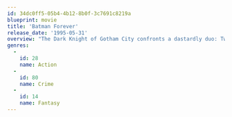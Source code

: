 ```yaml
---
id: 34dc0ff5-05b4-4b12-8b0f-3c7691c8219a
blueprint: movie
title: 'Batman Forever'
release_date: '1995-05-31'
overview: "The Dark Knight of Gotham City confronts a dastardly duo: Two-Face and the Riddler. Formerly District Attorney Harvey Dent, Two-Face believes Batman caused the courtroom accident which left him disfigured on one side. And Edward Nygma, computer-genius and former employee of millionaire Bruce Wayne, is out to get the philanthropist; as The Riddler. Former circus acrobat Dick Grayson, his family killed by Two-Face, becomes Wayne's ward and Batman's new partner Robin."
genres:
  -
    id: 28
    name: Action
  -
    id: 80
    name: Crime
  -
    id: 14
    name: Fantasy
---
```

